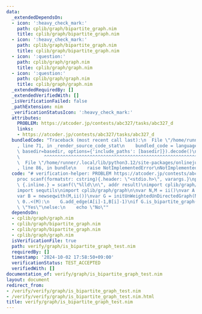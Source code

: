 ```yaml
---
data:
  _extendedDependsOn:
  - icon: ':heavy_check_mark:'
    path: cplib/graph/bipartite_graph.nim
    title: cplib/graph/bipartite_graph.nim
  - icon: ':heavy_check_mark:'
    path: cplib/graph/bipartite_graph.nim
    title: cplib/graph/bipartite_graph.nim
  - icon: ':question:'
    path: cplib/graph/graph.nim
    title: cplib/graph/graph.nim
  - icon: ':question:'
    path: cplib/graph/graph.nim
    title: cplib/graph/graph.nim
  _extendedRequiredBy: []
  _extendedVerifiedWith: []
  _isVerificationFailed: false
  _pathExtension: nim
  _verificationStatusIcon: ':heavy_check_mark:'
  attributes:
    PROBLEM: https://atcoder.jp/contests/abc327/tasks/abc327_d
    links:
    - https://atcoder.jp/contests/abc327/tasks/abc327_d
  bundledCode: "Traceback (most recent call last):\n  File \"/home/runner/.local/lib/python3.12/site-packages/onlinejudge_verify/documentation/build.py\"\
    , line 71, in _render_source_code_stat\n    bundled_code = language.bundle(stat.path,\
    \ basedir=basedir, options={'include_paths': [basedir]}).decode()\n          \
    \         ^^^^^^^^^^^^^^^^^^^^^^^^^^^^^^^^^^^^^^^^^^^^^^^^^^^^^^^^^^^^^^^^^^^^^^^^^^^^^^^^^\n\
    \  File \"/home/runner/.local/lib/python3.12/site-packages/onlinejudge_verify/languages/nim.py\"\
    , line 86, in bundle\n    raise NotImplementedError\nNotImplementedError\n"
  code: "# verification-helper: PROBLEM https://atcoder.jp/contests/abc327/tasks/abc327_d\n\
    proc scanf(formatstr: cstring){.header: \"<stdio.h>\", varargs.}\nproc ii(): int\
    \ {.inline.} = scanf(\"%lld\\n\", addr result)\nimport cplib/graph/bipartite_graph\n\
    import sequtils\nimport cplib/graph/graph\n\nvar N,M = ii()\nvar A = newseqwith(M,ii())\n\
    var B = newseqwith(M,ii())\nvar G = initUnWeightedUnDirectedGraph(N)\nfor i in\
    \ 0..<(M):\n    G.add_edge(A[i]-1,B[i]-1)\nif G.is_bipartite_graph():\n    echo\
    \ \"Yes\"\nelse:\n    echo \"No\""
  dependsOn:
  - cplib/graph/graph.nim
  - cplib/graph/bipartite_graph.nim
  - cplib/graph/bipartite_graph.nim
  - cplib/graph/graph.nim
  isVerificationFile: true
  path: verify/graph/is_bipartite_graph_test.nim
  requiredBy: []
  timestamp: '2024-10-02 17:58:50+09:00'
  verificationStatus: TEST_ACCEPTED
  verifiedWith: []
documentation_of: verify/graph/is_bipartite_graph_test.nim
layout: document
redirect_from:
- /verify/verify/graph/is_bipartite_graph_test.nim
- /verify/verify/graph/is_bipartite_graph_test.nim.html
title: verify/graph/is_bipartite_graph_test.nim
---
```

